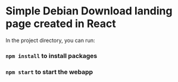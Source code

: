 # Simple Debian Download landing page created in React

In the project directory, you can run:

### `npm install` to install packages

### `npm start` to start the webapp
